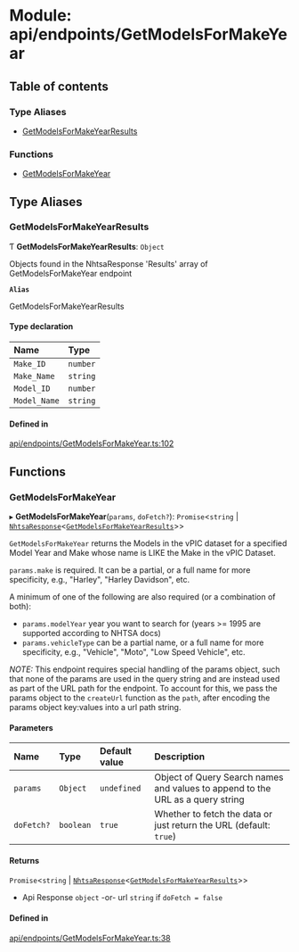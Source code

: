 # Module: api/endpoints/GetModelsForMakeYear

## Table of contents

### Type Aliases

- [GetModelsForMakeYearResults](api_endpoints_GetModelsForMakeYear.md#getmodelsformakeyearresults)

### Functions

- [GetModelsForMakeYear](api_endpoints_GetModelsForMakeYear.md#getmodelsformakeyear)

## Type Aliases

### GetModelsForMakeYearResults

Ƭ **GetModelsForMakeYearResults**: `Object`

Objects found in the NhtsaResponse 'Results' array of GetModelsForMakeYear endpoint

**`Alias`**

GetModelsForMakeYearResults

#### Type declaration

| Name | Type |
| :------ | :------ |
| `Make_ID` | `number` |
| `Make_Name` | `string` |
| `Model_ID` | `number` |
| `Model_Name` | `string` |

#### Defined in

[api/endpoints/GetModelsForMakeYear.ts:102](https://github.com/ShaggyTech/nhtsa-api-wrapper/blob/8c71dfe/packages/lib/src/api/endpoints/GetModelsForMakeYear.ts#L102)

## Functions

### GetModelsForMakeYear

▸ **GetModelsForMakeYear**(`params`, `doFetch?`): `Promise`<`string` \| [`NhtsaResponse`](api_types.md#nhtsaresponse)<[`GetModelsForMakeYearResults`](api_endpoints_GetModelsForMakeYear.md#getmodelsformakeyearresults)\>\>

`GetModelsForMakeYear` returns the Models in the vPIC dataset for a specified Model Year and
Make whose name is LIKE the Make in the vPIC Dataset.

`params.make` is required. It can be a partial, or a full name for more specificity, e.g.,
"Harley", "Harley Davidson", etc.

A minimum of one of the following are also required (or a combination of both):
- `params.modelYear` year you want to search for (years >= 1995 are supported according to NHTSA
  docs)
- `params.vehicleType` can be a partial name, or a full name for more specificity, e.g.,
  "Vehicle", "Moto", "Low Speed Vehicle", etc.

_NOTE:_ This endpoint requires special handling of the params object, such that none of the
params are used in the query string and are instead used as part of the URL path for the
endpoint. To account for this, we pass the params object to the `createUrl` function as the
`path`, after encoding the params object key:values into a url path string.

#### Parameters

| Name | Type | Default value | Description |
| :------ | :------ | :------ | :------ |
| `params` | `Object` | `undefined` | Object of Query Search names and values to append to the URL as a query string |
| `doFetch?` | `boolean` | `true` | Whether to fetch the data or just return the URL (default: `true`) |

#### Returns

`Promise`<`string` \| [`NhtsaResponse`](api_types.md#nhtsaresponse)<[`GetModelsForMakeYearResults`](api_endpoints_GetModelsForMakeYear.md#getmodelsformakeyearresults)\>\>

- Api Response `object`
-or- url `string` if `doFetch = false`

#### Defined in

[api/endpoints/GetModelsForMakeYear.ts:38](https://github.com/ShaggyTech/nhtsa-api-wrapper/blob/8c71dfe/packages/lib/src/api/endpoints/GetModelsForMakeYear.ts#L38)
